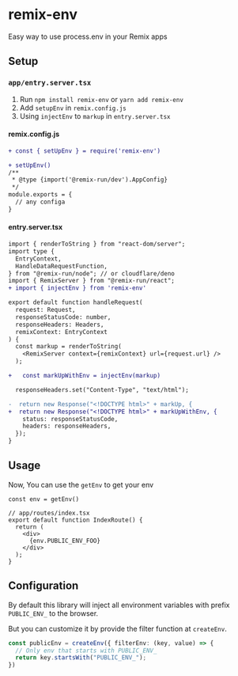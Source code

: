 # remix-env
Easy way to use process.env in your Remix apps

## Setup

### `app/entry.server.tsx`
1. Run `npm install remix-env` or `yarn add remix-env`
2. Add `setupEnv` in `remix.config.js`
3. Using `injectEnv` to `markup` in `entry.server.tsx`

#### remix.config.js
```diff
+ const { setUpEnv } = require('remix-env')

+ setUpEnv()
/**
 * @type {import('@remix-run/dev').AppConfig}
 */
module.exports = {
  // any configa
}

```


#### entry.server.tsx
```diff
import { renderToString } from "react-dom/server";
import type {
  EntryContext,
  HandleDataRequestFunction,
} from "@remix-run/node"; // or cloudflare/deno
import { RemixServer } from "@remix-run/react";
+ import { injectEnv } from 'remix-env'

export default function handleRequest(
  request: Request,
  responseStatusCode: number,
  responseHeaders: Headers,
  remixContext: EntryContext
) {
  const markup = renderToString(
    <RemixServer context={remixContext} url={request.url} />
  );

+   const markUpWithEnv = injectEnv(markup)

  responseHeaders.set("Content-Type", "text/html");

-  return new Response("<!DOCTYPE html>" + markUp, {
+  return new Response("<!DOCTYPE html>" + markUpWithEnv, {
    status: responseStatusCode,
    headers: responseHeaders,
  });
}
```

## Usage

Now, You can use the `getEnv` to get your env
```tsx
const env = getEnv()

// app/routes/index.tsx
export default function IndexRoute() {
  return (
    <div>
      {env.PUBLIC_ENV_FOO}
    </div>
  );
}
```

## Configuration

By default this library will inject all environment variables with prefix `PUBLIC_ENV_` to the browser.

But you can customize it by provide the filter function at `createEnv`.

```typescript
const publicEnv = createEnv({ filterEnv: (key, value) => {
  // Only env that starts with PUBLIC_ENV_
  return key.startsWith("PUBLIC_ENV_");
})
```
